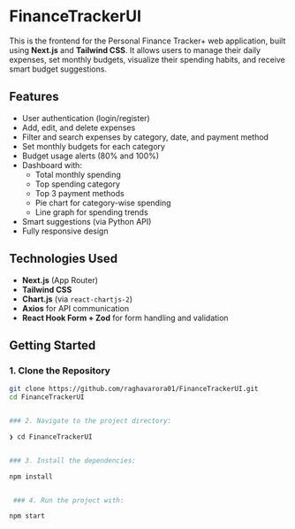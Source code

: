 # FinanceTrackerUI

This is the frontend for the Personal Finance Tracker+ web application, built using **Next.js** and **Tailwind CSS**. It allows users to manage their daily expenses, set monthly budgets, visualize their spending habits, and receive smart budget suggestions.

## Features

- User authentication (login/register)
- Add, edit, and delete expenses
- Filter and search expenses by category, date, and payment method
- Set monthly budgets for each category
- Budget usage alerts (80% and 100%)
- Dashboard with:
  - Total monthly spending
  - Top spending category
  - Top 3 payment methods
  - Pie chart for category-wise spending
  - Line graph for spending trends
- Smart suggestions (via Python API)
- Fully responsive design

## Technologies Used

- **Next.js** (App Router)
- **Tailwind CSS**
- **Chart.js** (via `react-chartjs-2`)
- **Axios** for API communication
- **React Hook Form + Zod** for form handling and validation

## Getting Started

### 1. Clone the Repository

```bash
git clone https://github.com/raghavarora01/FinanceTrackerUI.git
cd FinanceTrackerUI


### 2. Navigate to the project directory:

❯ cd FinanceTrackerUI


### 3. Install the dependencies:

npm install


 ### 4. Run the project with:

npm start
